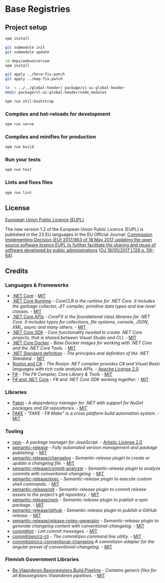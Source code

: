 # Base Registries

## Project setup

```bash
npm install

git submodule init
git submodule update

cd deps/webuniversum
npm install

git apply ../hero-fix.patch
git apply ../map-fix.patch

ln -s ../../global-header/ package/vl-ui-global-header
mkdir package/vl-ui-global-header/node_modules

npm run util:bootstrap
```

### Compiles and hot-reloads for development

```bash
npm run serve
```

### Compiles and minifies for production

```bash
npm run build
```

### Run your tests

```bash
npm run test
```

### Lints and fixes files

```bash
npm run lint
```

## License

[European Union Public Licence (EUPL)](https://joinup.ec.europa.eu/news/understanding-eupl-v12)

The new version 1.2 of the European Union Public Licence (EUPL) is published in the 23 EU languages in the EU Official Journal: [Commission Implementing Decision (EU) 2017/863 of 18 May 2017 updating the open source software licence EUPL to further facilitate the sharing and reuse of software developed by public administrations](https://eur-lex.europa.eu/legal-content/EN/TXT/?uri=uriserv:OJ.L_.2017.128.01.0059.01.ENG&toc=OJ:L:2017:128:FULL) ([OJ 19/05/2017 L128 p. 59–64](https://eur-lex.europa.eu/legal-content/EN/TXT/?uri=uriserv:OJ.L_.2017.128.01.0059.01.ENG&toc=OJ:L:2017:128:FULL)).

## Credits

### Languages & Frameworks

* [.NET Core](https://github.com/Microsoft/dotnet/blob/master/LICENSE) - [MIT](https://choosealicense.com/licenses/mit/)
* [.NET Core Runtime](https://github.com/dotnet/coreclr/blob/master/LICENSE.TXT) - _CoreCLR is the runtime for .NET Core. It includes the garbage collector, JIT compiler, primitive data types and low-level classes._ - [MIT](https://choosealicense.com/licenses/mit/)
* [.NET Core APIs](https://github.com/dotnet/corefx/blob/master/LICENSE.TXT) - _CoreFX is the foundational class libraries for .NET Core. It includes types for collections, file systems, console, JSON, XML, async and many others._ - [MIT](https://choosealicense.com/licenses/mit/)
* [.NET Core SDK](https://github.com/dotnet/sdk/blob/master/LICENSE.TXT) - _Core functionality needed to create .NET Core projects, that is shared between Visual Studio and CLI._ - [MIT](https://choosealicense.com/licenses/mit/)
* [.NET Core Docker](https://github.com/dotnet/dotnet-docker/blob/master/LICENSE) - _Base Docker images for working with .NET Core and the .NET Core Tools._ - [MIT](https://choosealicense.com/licenses/mit/)
* [.NET Standard definition](https://github.com/dotnet/standard/blob/master/LICENSE.TXT) - _The principles and definition of the .NET Standard._ - [MIT](https://choosealicense.com/licenses/mit/)
* [Roslyn and C#](https://github.com/dotnet/roslyn/blob/master/License.txt) - _The Roslyn .NET compiler provides C# and Visual Basic languages with rich code analysis APIs._ - [Apache License 2.0](https://choosealicense.com/licenses/apache-2.0/)
* [F#](https://github.com/fsharp/fsharp/blob/master/LICENSE) - _The F# Compiler, Core Library & Tools_ - [MIT](https://choosealicense.com/licenses/mit/)
* [F# and .NET Core](https://github.com/dotnet/netcorecli-fsc/blob/master/LICENSE) - _F# and .NET Core SDK working together._ - [MIT](https://choosealicense.com/licenses/mit/)

### Libraries

* [Paket](https://fsprojects.github.io/Paket/license.html) - _A dependency manager for .NET with support for NuGet packages and Git repositories._ - [MIT](https://choosealicense.com/licenses/mit/)
* [FAKE](https://github.com/fsharp/FAKE/blob/release/next/License.txt) - _"FAKE - F# Make" is a cross platform build automation system._ - [MIT](https://choosealicense.com/licenses/mit/)

### Tooling

* [npm](https://github.com/npm/cli/blob/latest/LICENSE) - _A package manager for JavaScript._ - [Artistic License 2.0](https://choosealicense.com/licenses/artistic-2.0/)
* [semantic-release](https://github.com/semantic-release/semantic-release/blob/master/LICENSE) - _Fully automated version management and package publishing._ - [MIT](https://choosealicense.com/licenses/mit/)
* [semantic-release/changelog](https://github.com/semantic-release/changelog/blob/master/LICENSE) - _Semantic-release plugin to create or update a changelog file._ - [MIT](https://choosealicense.com/licenses/mit/)
* [semantic-release/commit-analyzer](https://github.com/semantic-release/commit-analyzer/blob/master/LICENSE) - _Semantic-release plugin to analyze commits with conventional-changelog._ - [MIT](https://choosealicense.com/licenses/mit/)
* [semantic-release/exec](https://github.com/semantic-release/exec/blob/master/LICENSE) - _Semantic-release plugin to execute custom shell commands._ - [MIT](https://choosealicense.com/licenses/mit/)
* [semantic-release/git](https://github.com/semantic-release/git/blob/master/LICENSE) - _Semantic-release plugin to commit release assets to the project's git repository._ - [MIT](https://choosealicense.com/licenses/mit/)
* [semantic-release/npm](https://github.com/semantic-release/npm/blob/master/LICENSE) - _Semantic-release plugin to publish a npm package._ - [MIT](https://choosealicense.com/licenses/mit/)
* [semantic-release/github](https://github.com/semantic-release/github/blob/master/LICENSE) - _Semantic-release plugin to publish a GitHub release._ - [MIT](https://choosealicense.com/licenses/mit/)
* [semantic-release/release-notes-generator](https://github.com/semantic-release/release-notes-generator/blob/master/LICENSE) - _Semantic-release plugin to generate changelog content with conventional-changelog._ - [MIT](https://choosealicense.com/licenses/mit/)
* [commitlint](https://github.com/marionebl/commitlint/blob/master/license.md) - _Lint commit messages._ - [MIT](https://choosealicense.com/licenses/mit/)
* [commitizen/cz-cli](https://github.com/commitizen/cz-cli/blob/master/LICENSE) - _The commitizen command line utility._ - [MIT](https://choosealicense.com/licenses/mit/)
* [commitizen/cz-conventional-changelog](https://github.com/commitizen/cz-conventional-changelog/blob/master/LICENSE) _A commitizen adapter for the angular preset of conventional-changelog._ - [MIT](https://choosealicense.com/licenses/mit/)

### Flemish Government Libraries

* [Be.Vlaanderen.Basisregisters.Build.Pipeline](https://github.com/informatievlaanderen/build-pipeline/blob/master/LICENSE) - _Contains generic files for all Basisregisters Vlaanderen pipelines._ - [MIT](https://choosealicense.com/licenses/mit/)

